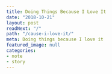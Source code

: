 ```yaml
---
title: Doing Things Because I Love It
date: "2018-10-21"
layout: post
readNext: "/"
path: "/cause-i-love-it/"
meta: Doing things because I love it
featured_image: null
categories:
- note
- story
---
```

